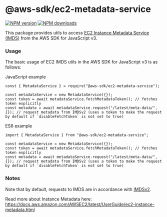 # @aws-sdk/ec2-metadata-service

[![NPM version](https://img.shields.io/npm/v/@aws-sdk/ec2-metadata-service/latest.svg)](https://www.npmjs.com/package/@aws-sdk/ec2-metadata-service)
[![NPM downloads](https://img.shields.io/npm/dm/@aws-sdk/ec2-metadata-service.svg)](https://www.npmjs.com/package/@aws-sdk/ec2-metadata-service)

This package provides utils to access [EC2 Instance Metadata Service (IMDS)](https://docs.aws.amazon.com/AWSEC2/latest/UserGuide/ec2-instance-metadata.html) from the AWS SDK for JavaScript v3.

### Usage

The basic usage of EC2 IMDS utils in the AWS SDK for JavaScript v3 is as follows:

JavaScript example

```
const { MetadataService } = require("@aws-sdk/ec2-metadata-service");

const metadataService = new MetadataService({});
const token = await metadataService.fetchMetadataToken(); // fetches token explicitly
const metadata = await metadataService.request("/latest/meta-data/", {}); // request metadata from IMDSv2 (uses a token to make the request by default if `disableFetchToken` is not set to true)
```

ES6 example

```
import { MetadataService } from "@aws-sdk/ec2-metadata-service";

const metadataService = new MetadataService({});
const token = await metadataService.fetchMetadataToken(); // fetches token explicitly
const metadata = await metadataService.request("/latest/meta-data/", {}); // request metadata from IMDSv2 (uses a token to make the request by default if `disableFetchToken` is not set to true)
```

### Notes

Note that by default, requests to IMDS are in accordance with [IMDSv2](https://docs.aws.amazon.com/AWSEC2/latest/UserGuide/configuring-instance-metadata-service.html).

Read more about Instance Metadata here: https://docs.aws.amazon.com/AWSEC2/latest/UserGuide/ec2-instance-metadata.html
